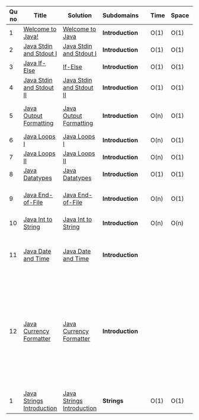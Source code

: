 
| Qu no | Title       |  Solution   | Subdomains |      | Time   | Space  | Difficulty  |     | Approach    | 
| ----- | ----------- | ----------- | ---        | ---- | -----  |  ---   | ----------- | --- | ----------- |
| 1     | [Welcome to Java!](https://www.hackerrank.com/challenges/welcome-to-java/problem?isFullScreen=true)      | [Welcome to Java](https://github.com/C-a-thing/Code-Insight/blob/main/HackerRank/JAVA/Introduction/Welcome%20to%20Java!.java) | **Introduction** ||O(1)|O(1)|Easy|| Printing "Hello World" in Java |
| 2     | [Java Stdin and Stdout I](https://www.hackerrank.com/challenges/java-stdin-and-stdout-1/problem?isFullScreen=true) | [Java Stdin and Stdout I](https://github.com/C-a-thing/Code-Insight/blob/main/HackerRank/JAVA/Introduction/Java%20Stdin%20and%20Stdout%20I.java) | **Introduction** | | O(1) | O(1) | Easy| | Integer Input and Output in Java |
| 3     | [Java If-Else](https://www.hackerrank.com/challenges/java-if-else/problem?isFullScreen=true)  | [If-Else](https://github.com/C-a-thing/Code-Insight/blob/main/HackerRank/JAVA/Introduction/If-Else.java) | **Introduction** |  | O(1) | O(1) | Easy |  | Simple If-Else Statement  |
| 4     | [Java Stdin and Stdout II](https://www.hackerrank.com/challenges/java-stdin-stdout/problem?isFullScreen=true) | [Java Stdin and Stdout II](https://github.com/C-a-thing/Code-Insight/blob/main/HackerRank/JAVA/Introduction/Java%20Stdin%20and%20Stdout%20II.java) | **Introduction** |   |  O(1) |  O(1) |  Easy|   |String and Double Input and Output in Java |
| 5     | [Java Output Formatting](https://www.hackerrank.com/challenges/java-output-formatting/problem?isFullScreen=true) | [Java Output Formatting](https://github.com/C-a-thing/Code-Insight/blob/main/HackerRank/JAVA/Introduction/Java%20Output%20Formatting.java) | **Introduction** |    |  O(n)  |  O(1)  | Easy |  | Java's "System.out.printf" function used to print formatted output.  |
| 6     | [Java Loops I](https://www.hackerrank.com/challenges/java-loops-i/problem?isFullScreen=true) | [Java Loops I](https://github.com/C-a-thing/Code-Insight/blob/main/HackerRank/JAVA/Introduction/Java%20Loops%20I.java) | **Introduction** |   | O(n) | O(1) | Easy |   |  Multiplication Table using For Loop |
| 7     | [Java Loops II](https://www.hackerrank.com/challenges/java-loops/problem?isFullScreen=true) | [Java Loops II](https://github.com/C-a-thing/Code-Insight/blob/main/HackerRank/JAVA/Introduction/Java%20Loops%20II.java) | **Introduction** |  | O(n)  |  O(1) | Easy |  | Executing series using For Loops |
| 8     | [Java Datatypes](https://www.hackerrank.com/challenges/java-datatypes/problem?isFullScreen=true)  | [Java Datatypes](https://github.com/C-a-thing/Code-Insight/blob/main/HackerRank/JAVA/Introduction/Java%20Datatypes.java)  | **Introduction** |  | O(1) | O(1) | Easy |   | If-Else statement to check the datatypes  |
| 9     | [Java End-of-File](https://www.hackerrank.com/challenges/java-end-of-file/problem?isFullScreen=true)  | [Java End-of-File](https://github.com/C-a-thing/Code-Insight/blob/main/HackerRank/JAVA/Introduction/End%20of%20File.java)  | **Introduction** |   |  O(n)  |  O(1)  | Easy |  |  Read n lines of input until EOF is reached, then number and print all n lines of content.|
| 10    | [Java Int to String](https://www.hackerrank.com/challenges/java-int-to-string/problem?isFullScreen=true) | [Java Int to String](https://github.com/C-a-thing/Code-Insight/blob/main/HackerRank/JAVA/Introduction/Int%20to%20String.java) | **Introduction** |  | O(n) | O(n) | Easy |  | Using toString() method |
| 11    | [Java Date and Time](https://www.hackerrank.com/challenges/java-date-and-time/problem?isFullScreen=true) | [Java Date and Time](https://github.com/C-a-thing/Code-Insight/blob/main/HackerRank/JAVA/Introduction/Date%20and%20Time.java) | **Introduction** |  |   |   | Easy |  | Using Calendar.getInstance() method (gets a calendar using the specified time zone and specified locale.)|
| 12    | [Java Currency Formatter](https://www.hackerrank.com/challenges/java-currency-formatter/problem?isFullScreen=true) | [Java Currency Formatter](https://github.com/C-a-thing/Code-Insight/blob/main/HackerRank/JAVA/Introduction/Currency%20Formatter.java) | **Introduction** |   |   |  | Easy |  | Using NumberFormat (NumberFormat is the abstract base class for all number formats. This class provides the interface for formatting and parsing numbers. NumberFormat also provides methods for determining which locales have number formats, and what their names are.)  | 
|       |     |       |       |     |    |    |     |     |     |
|       |     |       |       |     |    |    |     |     |     |
| 1    | [Java Strings Introduction](https://www.hackerrank.com/challenges/java-strings-introduction/problem?isFullScreen=true)  | [Java Strings Introduction](https://github.com/C-a-thing/Code-Insight/blob/main/HackerRank/JAVA/String/String%20Introduction.java)  | **Strings** |      | O(1)  | O(1) | Easy  |  |   |
